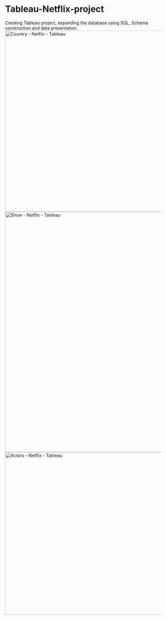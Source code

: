 # Tableau-Netflix-project
Creating Tableau project, expanding the database using SQL, Schema construction and data presentation.
<img width="586" alt="Country - Netflix - Tableau" src="https://github.com/PazKatz/Tableau-Netflix-project/assets/111743507/9169df36-dc1e-4fc8-94c7-a6d5dd59e075">
<img width="778" alt="Show - Netflix - Tableau" src="https://github.com/PazKatz/Tableau-Netflix-project/assets/111743507/79be990b-a3ef-468e-9a6d-5aca33282e76">
<img width="526" alt="Actors - Netflix - Tableau" src="https://github.com/PazKatz/Tableau-Netflix-project/assets/111743507/6d91f297-c8f1-46fd-a761-752eda52bbdb">
